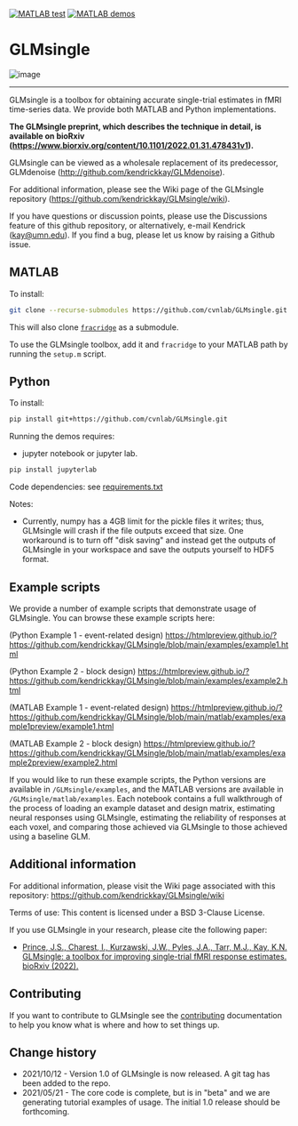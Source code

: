 [![MATLAB test](https://github.com/cvnlab/GLMsingle/actions/workflows/run_tests_matlab.yml/badge.svg)](https://github.com/cvnlab/GLMsingle/actions/workflows/run_tests_matlab.yml)
[![MATLAB demos](https://github.com/cvnlab/GLMsingle/actions/workflows/run_demos_matlab.yml/badge.svg)](https://github.com/cvnlab/GLMsingle/actions/workflows/run_demos_matlab.yml)

# GLMsingle

![image](https://user-images.githubusercontent.com/35503086/151108958-24479034-c7f7-4734-b903-9046ba6a78ac.png)

-------------------------------------------------------------------------------------------

GLMsingle is a toolbox for obtaining accurate single-trial estimates
in fMRI time-series data. We provide both MATLAB and Python implementations. 

**The GLMsingle preprint, which describes the technique in detail, 
is available on bioRxiv (https://www.biorxiv.org/content/10.1101/2022.01.31.478431v1).**

GLMsingle can be viewed as a wholesale replacement of its predecessor,
GLMdenoise (http://github.com/kendrickkay/GLMdenoise).

For additional information, please see the Wiki page of
the GLMsingle repository (https://github.com/kendrickkay/GLMsingle/wiki).

If you have questions or discussion points, please use the Discussions
feature of this github repository, or alternatively, e-mail
Kendrick (kay@umn.edu). If you find a bug, please let us know by
raising a Github issue.

## MATLAB

To install: 

```bash
git clone --recurse-submodules https://github.com/cvnlab/GLMsingle.git
```

This will also clone [`fracridge`](https://github.com/nrdg/fracridge) as a submodule.

To use the GLMsingle toolbox, add it and `fracridge` to your MATLAB path by running the `setup.m` script.

## Python

To install: 

```bash
pip install git+https://github.com/cvnlab/GLMsingle.git
```

Running the demos requires:

- jupyter notebook or jupyter lab.

```bash
pip install jupyterlab
```

Code dependencies: see [requirements.txt](./requirements.txt)

Notes:
* Currently, numpy has a 4GB limit for the pickle files it writes; thus, GLMsingle will crash if the file outputs exceed that size. One workaround is to turn off "disk saving" and instead get the outputs of GLMsingle in your workspace and save the outputs yourself to HDF5 format.

## Example scripts

We provide a number of example scripts that demonstrate usage of GLMsingle. You can browse these example scripts here:

(Python Example 1 - event-related design) https://htmlpreview.github.io/?https://github.com/kendrickkay/GLMsingle/blob/main/examples/example1.html

(Python Example 2 - block design) https://htmlpreview.github.io/?https://github.com/kendrickkay/GLMsingle/blob/main/examples/example2.html

(MATLAB Example 1 - event-related design) https://htmlpreview.github.io/?https://github.com/kendrickkay/GLMsingle/blob/main/matlab/examples/example1preview/example1.html

(MATLAB Example 2 - block design) https://htmlpreview.github.io/?https://github.com/kendrickkay/GLMsingle/blob/main/matlab/examples/example2preview/example2.html

If you would like to run these example scripts, the Python versions are available in `/GLMsingle/examples`, and the MATLAB versions are available in `/GLMsingle/matlab/examples`. Each notebook contains a full walkthrough of the process of loading an example dataset and design matrix, estimating neural responses using GLMsingle, estimating the reliability of responses at each voxel, and comparing those achieved via GLMsingle to those achieved using a baseline GLM.

## Additional information

For additional information, please visit the Wiki page associated with this
repository: https://github.com/kendrickkay/GLMsingle/wiki

Terms of use: This content is licensed under a BSD 3-Clause License.

If you use GLMsingle in your research, please cite the following paper:

* [Prince, J.S., Charest, I., Kurzawski, J.W., Pyles, J.A., Tarr, M.J., Kay, K.N. GLMsingle: a toolbox for improving single-trial fMRI response estimates. bioRxiv (2022).](https://www.biorxiv.org/content/10.1101/2022.01.31.478431v1)

## Contributing

If you want to contribute to GLMsingle see the [contributing](./CONTRIBUTING.md) documentation to help you know what is where and how to set things up.

## Change history

* 2021/10/12 - Version 1.0 of GLMsingle is now released. A git tag has been added to the repo.
* 2021/05/21 - The core code is complete, but is in "beta" and we are generating tutorial examples of usage. The initial 1.0 release should be forthcoming.
